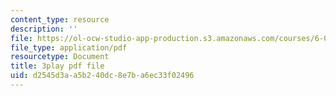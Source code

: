 ```yaml
---
content_type: resource
description: ''
file: https://ol-ocw-studio-app-production.s3.amazonaws.com/courses/6-006-introduction-to-algorithms-fall-2011/d2545d3aa5b240dc8e7ba6ec33f02496_2YeJ-5UAke8.pdf
file_type: application/pdf
resourcetype: Document
title: 3play pdf file
uid: d2545d3a-a5b2-40dc-8e7b-a6ec33f02496
---
```

